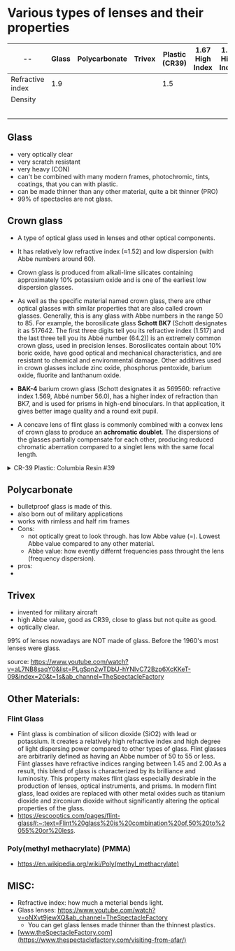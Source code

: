 # Various types of lenses and their properties

| --              | Glass   | Polycarbonate | Trivex | Plastic (CR39) | 1.67 High Index | 1.74 High Index | 
|--|--|--|--|--|--|--| 
| Refractive index| 1.9     |               |        | 1.5               |                 |                 | 
| Density         |  |  |  |  |  |  | 
|  |  |  |  |  |  |  | 
|  |  |  |  |  |  |  | 
|  |  |  |  |  |  |  | 
|  |  |  |  |  |  |  | 
|  |  |  |  |  |  |  | 


## Glass
- very optically clear
- very scratch resistant
- very heavy (CON)
- can't be combined with many modern frames, photochromic, tints, coatings, that you can with plastic.
- can be made thinner than any other material, quite a bit thinner (PRO)
- 99% of spectacles are not glass. 


## Crown glass
- A type of optical glass used in lenses and other optical components. 
- It has relatively low refractive index (≈1.52) and low dispersion (with Abbe numbers around 60). 
- Crown glass is produced from alkali-lime silicates containing approximately 10% potassium oxide and is one of the earliest low dispersion glasses.

- As well as the specific material named crown glass, there are other optical glasses with similar properties that are also called crown glasses. Generally, this is any glass with Abbe numbers in the range 50 to 85. For example, the borosilicate glass **Schott BK7** (Schott designates it as 517642. The first three digits tell you its refractive index (1.517) and the last three tell you its Abbé number (64.2)) is an extremely common crown glass, used in precision lenses. Borosilicates contain about 10% boric oxide, have good optical and mechanical characteristics, and are resistant to chemical and environmental damage. Other additives used in crown glasses include zinc oxide, phosphorus pentoxide, barium oxide, fluorite and lanthanum oxide.

- **BAK-4** barium crown glass (Schott designates it as 569560: refractive index 1.569, Abbé number 56.0), has a higher index of refraction than BK7, and is used for prisms in high-end binoculars. In that application, it gives better image quality and a round exit pupil.

- A concave lens of flint glass is commonly combined with a convex lens of crown glass to produce an **achromatic doublet**. The dispersions of the glasses partially compensate for each other, producing reduced chromatic aberration compared to a singlet lens with the same focal length.

<details><summary>CR-39 Plastic: Columbia Resin #39</summary>
<p>
## CR-39 Plastic: Columbia Resin #39
- The 39th formula of a thermosetting plastic developed by the Columbia Resins project in 1940.
- history: initial
- half the weight (re glass)
- can do coating, treatments, etc.
- bad for rimless or half rim frames
- not scratch resistant, needs coating
- MISC:
  - An alternative use includes a purified version that is used to measure neutron radiation, a type of ionizing radiation, in neutron dosimetry.
  - Although CR-39 is a type of polycarbonate, it should not be confused with the general term "polycarbonate", a tough homopolymer usually made from bisphenol A.
Optics:
- index of refraction of 1.498 and an Abbe number of 58.
- CR-39 is transparent in the visible spectrum and is almost completely opaque in the ultraviolet range.
- It has high abrasion resistance, in fact the highest abrasion/scratch resistance of any uncoated optical plastic.
- CR-39 is about half the weight of glass with an index of refraction only slightly lower than that of crown glass, and its high Abbe number yields low chromatic aberration.
- Poly(allyl diglycol carbonate) (PADC) is a plastic commonly used in the manufacture of eyeglass lenses alongside the material PMMA (polymethyl methacrylate). 
- The monomer is allyl diglycol carbonate (ADC). The term CR-39 technically refers to the ADC monomer, but is more commonly used to refer to the finished plastic.
</p>
</details>



## Polycarbonate
- bulletproof glass is made of this. 
- also born out of military applications
- works with rimless and half rim frames
- Cons:
  - not optically great to look through. has low Abbe value (=). Lowest Abbe value compared to any other material.
  - Abbe value: how evently differnt frequencies pass throught the lens (frequency dispersion).    
- pros:
- 


## Trivex
- invented for military aircraft 
- high Abbe value, good as CR39, close to glass but not quite as good.
- optically clear.


99% of lenses nowadays are NOT made of glass. Before the 1960's most lenses were glass.  

source: https://www.youtube.com/watch?v=aL7NB8saqY0&list=PLgSpn2wTDbU-hYNIvC72Bzp6XcKKeT-09&index=20&t=1s&ab_channel=TheSpectacleFactory



## Other Materials:

### Flint Glass
- Flint glass is combination of silicon dioxide (SiO2) with lead or potassium. It creates a relatively high refractive index and high degree of light dispersing power compared to other types of glass. Flint glasses are arbitrarily defined as having an Abbe number of 50 to 55 or less. Flint glasses have refractive indices ranging between 1.45 and 2.00.As a result, this blend of glass is characterized by its brilliance and luminosity. This property makes flint glass especially desirable in the production of lenses, optical instruments, and prisms. In modern flint glass, lead oxides are replaced with other metal oxides such as titanium dioxide and zirconium dioxide without significantly altering the optical properties of the glass.
- https://escooptics.com/pages/flint-glass#:~:text=Flint%20glass%20is%20combination%20of,50%20to%2055%20or%20less.

### Poly(methyl methacrylate) (PMMA)
- https://en.wikipedia.org/wiki/Poly(methyl_methacrylate)




## MISC:
- Refractive index: how much a meterial bends light. 
- Glass lenses: https://www.youtube.com/watch?v=oNXvt9jewXQ&ab_channel=TheSpectacleFactory
  - You can get glass lenses made thinner than the thinnest plastics. 
- [www.theSpectacleFactory.com](https://www.thespectaclefactory.com/visiting-from-afar/)


